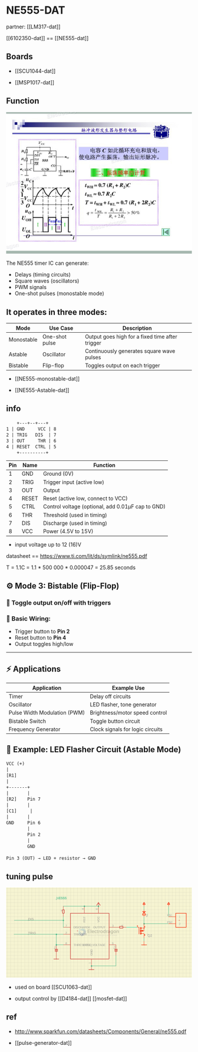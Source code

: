 
# NE555-DAT

partner: [[LM317-dat]]

[[6102350-dat]] == [[NE555-dat]]

## Boards 

- [[SCU1044-dat]]

- [[MSP1017-dat]]

## Function  

![](2025-06-20-18-06-53.png)

The NE555 timer IC can generate:

- Delays (timing circuits)
- Square waves (oscillators)
- PWM signals
- One-shot pulses (monostable mode)

## It operates in three modes:

| Mode       | Use Case       | Description                                     |
| ---------- | -------------- | ----------------------------------------------- |
| Monostable | One-shot pulse | Output goes high for a fixed time after trigger |
| Astable    | Oscillator     | Continuously generates square wave pulses       |
| Bistable   | Flip-flop      | Toggles output on each trigger                  |

- [[NE555-monostable-dat]]

- [[NE555-Astable-dat]]

## info 

        +---+--+---+
    1 | GND     VCC | 8
    2 | TRIG   DIS  | 7
    3 | OUT     THR | 6
    4 | RESET  CTRL | 5
        +----------+


| Pin | Name  | Function                                          |
| --- | ----- | ------------------------------------------------- |
| 1   | GND   | Ground (0V)                                       |
| 2   | TRIG  | Trigger input (active low)                        |
| 3   | OUT   | Output                                            |
| 4   | RESET | Reset (active low, connect to VCC)                |
| 5   | CTRL  | Control voltage (optional, add 0.01µF cap to GND) |
| 6   | THR   | Threshold (used in timing)                        |
| 7   | DIS   | Discharge (used in timing)                        |
| 8   | VCC   | Power (4.5V to 15V)                               |



- input voltage up to 12 (16)V

datasheet == https://www.ti.com/lit/ds/symlink/ne555.pdf

T = 1.1C = 1.1 * 500 000 * 0.000047 = 25.85 seconds 




## ⚙️ Mode 3: Bistable (Flip-Flop)

### 🔁 Toggle output on/off with triggers

### 🔧 Basic Wiring:

- Trigger button to **Pin 2**
- Reset button to **Pin 4**
- Output toggles high/low

---

## ⚡ Applications

| Application                  | Example Use                      |
| ---------------------------- | -------------------------------- |
| Timer                        | Delay off circuits               |
| Oscillator                   | LED flasher, tone generator      |
| Pulse Width Modulation (PWM) | Brightness/motor speed control   |
| Bistable Switch              | Toggle button circuit            |
| Frequency Generator          | Clock signals for logic circuits |


## 📘 Example: LED Flasher Circuit (Astable Mode)


    VCC (+)
    |
    [R1]
    |
    +-------+
    |       |
    [R2]    Pin 7
    |       |
    [C1]     |
    |       |
    GND     Pin 6
            |
            Pin 2
            |
            GND

    Pin 3 (OUT) → LED + resistor → GND





## tuning pulse 

![](2024-10-27-15-38-55.png)

- used on board [[SCU1063-dat]]

- output control by [[D4184-dat]] [[mosfet-dat]]

## ref 

- http://www.sparkfun.com/datasheets/Components/General/ne555.pdf

- [[pulse-generator-dat]]